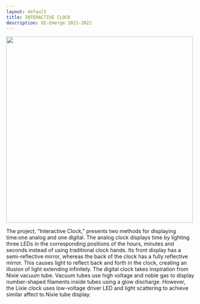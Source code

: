 ```yaml
---
layout: default
title: INTERACTIVE CLOCK
description: EE-Emerge 2021-2022
---
```


<img src="{{site.baseurl}}/assets/images/bothdisplaysinfinityclock.png" width="500">

The project, “Interactive Clock,” presents two methods for displaying time:one analog and one digital. The analog clock displays time by lighting three LEDs in the corresponding positions of the hours, minutes and seconds instead of using traditional clock hands. Its front display has a semi-reflective mirror, whereas the back of the clock has a fully reflective mirror. This causes light to reflect back and forth in the clock, creating an illusion of light extending infinitely. The digital clock takes inspiration from Nixie vacuum tube. Vacuum tubes use high voltage and noble gas to display number-shaped filaments inside tubes using a glow discharge. However, the Lixie clock uses low-voltage driver LED and light scattering to achieve similar affect to Nixie tube display.
